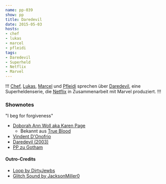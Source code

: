 ```yaml
---
name: pp-039
show: pp
title: Daredevil
date: 2015-05-03
hosts:
- chef
- lukas
- marcel
- pfleidi
tags:
- Daredevil
- Superheld
- Netflix
- Marvel
---
```

!!!
[Chef](https://twitter.com/grischder), [Lukas](https://twitter.com/blubser), [Marcel](https://twitter.com/sirmarcel) und [Pfleidi](https://twitter.com/pfleidi) sprechen über [Daredevil](http://en.wikipedia.org/wiki/Daredevil_(TV_series)), eine Superheldenserie, die [Netflix](http://netflix.com) in Zusammenarbeit mit Marvel produziert.
!!!

### Shownotes

"I beg for forgiveness"

- [Doborah Ann Woll aka Karen Page]( http://www.imdb.com/name/nm2832695/ )
    * Bekannt aus [True Blood]( http://www.imdb.com/title/tt0844441/ )
- [Vindent D'Onofrio]( http://www.imdb.com/name/nm0000352/ )
- [Daredevil (2003)](http://www.imdb.com/title/tt0287978/)
- [PP zu Gotham]( http://retinacast.de/pp37-gotham/ )

#### Outro-Credits
- [Loop by DirtyJewbs]( http://www.freesound.org/people/DirtyJewbs/sounds/147525/ )
- [Glitch Sound by JacksonMiller0]( http://www.freesound.org/people/JacksonMiller0/sounds/250305/ )